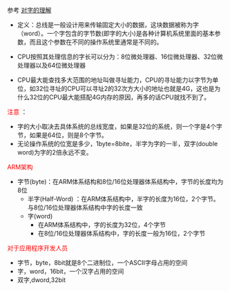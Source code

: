 参考
[对字的理解](https://blog.csdn.net/guosir_/article/details/78346472)


- 定义：总线是一般设计用来传输固定大小的数据，这块数据被称为字（word）。一个字包含的字节数(即字的大小)是各种计算机系统里面的基本参数，而且这个参数在不同的操作系统里通常是不同的。

- CPU按照其处理信息的字长可以分为：8位微处理器、16位微处理器、32位微处理器以及64位微处理器
- CPU最大能查找多大范围的地址叫做寻址能力，CPU的寻址能力以字节为单位，如32位寻址的CPU可以寻址2的32次方大小的地址也就是4G，这也是为什么32位的CPU最大能搭配4G内存的原因，再多的话CPU就找不到了。




<font color=red> 注意 </font>：
- 字的大小取决去具体系统的总线宽度，如果是32位的系统，则一个字是4个字节，如果是64位，则是8个字节。
- 无论操作系统的位宽是多少，1byte=8bite，半字为字的一半，双字(double word)为字的2倍永远不变。


<font color=red> ARM架构  </font>
- 字节(byte)：在ARM体系结构和8位/16位处理器体系结构中，字节的长度均为8位
  - 半字(Half-Word) ：在ARM体系结构中，半字的长度为16位，2个字节。与8位/16位处理器体系结构中字的长度一致
  - 字(word)
    - 在ARM体系结构中，字的长度为32位，4个字节
    - 在8位/16位处理器体系结构中，字的长度一般为16位，2个字节


<font color=red>对于应用程序开发人员  </font>
- 字节，byte，8bit就是8个二进制位，一个ASCII字母占用的空间
- 字，word，16bit，一个汉字占用的空间
- 双字,dword,32bit